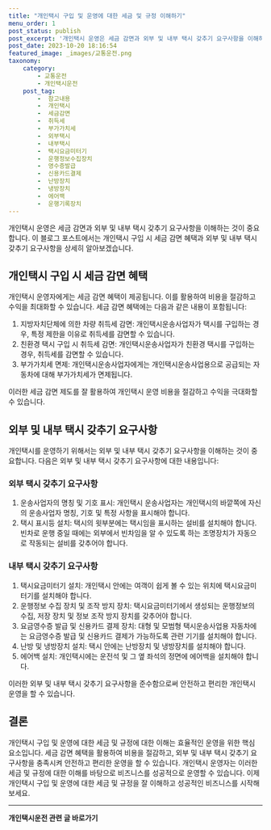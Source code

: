```yaml
---
title: "개인택시 구입 및 운영에 대한 세금 및 규정 이해하기"
menu_order: 1
post_status: publish
post_excerpt: '개인택시 운영은 세금 감면과 외부 및 내부 택시 갖추기 요구사항을 이해하는 것이 중요합니다. 이 블로그 포스트에서는 개인택시 구입 시 세금 감면 혜택과 외부 및 내부 택시 갖추기 요구사항을 상세히 알아보겠습니다.'
post_date: 2023-10-20 18:16:54
featured_image: _images/교통운전.png
taxonomy:
    category:
        - 교통운전
        - 개인택시운전
    post_tag:
        -  참고내용
        -  개인택시
        -  세금감면
        -  취득세
        -  부가가치세
        -  외부택시
        -  내부택시
        -  택시요금미터기
        -  운행정보수집장치
        -  영수증발급
        -  신용카드결제
        -  난방장치
        -  냉방장치
        -  에어백
        -  운행기록장치
---
```



개인택시 운영은 세금 감면과 외부 및 내부 택시 갖추기 요구사항을 이해하는 것이 중요합니다. 이 블로그 포스트에서는 개인택시 구입 시 세금 감면 혜택과 외부 및 내부 택시 갖추기 요구사항을 상세히 알아보겠습니다.

## 개인택시 구입 시 세금 감면 혜택

개인택시 운영자에게는 세금 감면 혜택이 제공됩니다. 이를 활용하여 비용을 절감하고 수익을 최대화할 수 있습니다. 세금 감면 혜택에는 다음과 같은 내용이 포함됩니다:

1. 지방자치단체에 의한 차량 취득세 감면: 개인택시운송사업자가 택시를 구입하는 경우, 특정 제한을 이유로 취득세를 감면할 수 있습니다.
2. 친환경 택시 구입 시 취득세 감면: 개인택시운송사업자가 친환경 택시를 구입하는 경우, 취득세를 감면할 수 있습니다.
3. 부가가치세 면제: 개인택시운송사업자에게는 개인택시운송사업용으로 공급되는 자동차에 대해 부가가치세가 면제됩니다.

이러한 세금 감면 제도를 잘 활용하여 개인택시 운영 비용을 절감하고 수익을 극대화할 수 있습니다.

## 외부 및 내부 택시 갖추기 요구사항

개인택시를 운영하기 위해서는 외부 및 내부 택시 갖추기 요구사항을 이해하는 것이 중요합니다. 다음은 외부 및 내부 택시 갖추기 요구사항에 대한 내용입니다:

### 외부 택시 갖추기 요구사항

1. 운송사업자의 명칭 및 기호 표시: 개인택시 운송사업자는 개인택시의 바깥쪽에 자신의 운송사업자 명칭, 기호 및 특정 사항을 표시해야 합니다.
2. 택시 표시등 설치: 택시의 윗부분에는 택시임을 표시하는 설비를 설치해야 합니다. 빈차로 운행 중일 때에는 외부에서 빈차임을 알 수 있도록 하는 조명장치가 자동으로 작동되는 설비를 갖추어야 합니다.

### 내부 택시 갖추기 요구사항

1. 택시요금미터기 설치: 개인택시 안에는 여객이 쉽게 볼 수 있는 위치에 택시요금미터기를 설치해야 합니다.
2. 운행정보 수집 장치 및 조작 방지 장치: 택시요금미터기에서 생성되는 운행정보의 수집, 저장 장치 및 정보 조작 방지 장치를 갖추어야 합니다.
3. 요금영수증 발급 및 신용카드 결제 장치: 대형 및 모범형 택시운송사업용 자동차에는 요금영수증 발급 및 신용카드 결제가 가능하도록 관련 기기를 설치해야 합니다.
4. 난방 및 냉방장치 설치: 택시 안에는 난방장치 및 냉방장치를 설치해야 합니다.
5. 에어백 설치: 개인택시에는 운전석 및 그 옆 좌석의 정면에 에어백을 설치해야 합니다.

이러한 외부 및 내부 택시 갖추기 요구사항을 준수함으로써 안전하고 편리한 개인택시 운영을 할 수 있습니다.

## 결론

개인택시 구입 및 운영에 대한 세금 및 규정에 대한 이해는 효율적인 운영을 위한 핵심 요소입니다. 세금 감면 혜택을 활용하여 비용을 절감하고, 외부 및 내부 택시 갖추기 요구사항을 충족시켜 안전하고 편리한 운영을 할 수 있습니다. 개인택시 운영자는 이러한 세금 및 규정에 대한 이해를 바탕으로 비즈니스를 성공적으로 운영할 수 있습니다. 이제 개인택시 구입 및 운영에 대한 세금 및 규정을 잘 이해하고 성공적인 비즈니스를 시작해보세요.

<!-- wp:separator -->
<hr class="wp-block-separator has-alpha-channel-opacity"/>
<!-- /wp:separator -->

<!-- wp:group {"backgroundColor":"base","layout":{"type":"constrained"}} -->
<div class="wp-block-group has-base-background-color has-background"><!-- wp:paragraph {"align":"center","fontSize":"medium"} -->
<p class="has-text-align-center has-large-font-size"><strong>개인택시운전 관련 글 바로가기</strong></p>
<!-- /wp:paragraph -->


<!-- wp:latest-posts
{"categories":[{"id":1441,"count":19,"description":"","link":"https://uknowlaw.com/category/%ea%b0%9c%ec%9d%b8%ed%83%9d%ec%8b%9c%ec%9a%b4%ec%a0%84/","name":"개인택시운전","slug":"개인택시운전","taxonomy":"category","parent":0,"meta":[],"_links":{"self":[{"href":"https://uknowlaw.com/wp-json/wp/v2/categories/1441"}],"collection":[{"href":"https://uknowlaw.com/wp-json/wp/v2/categories"}],"about":[{"href":"https://uknowlaw.com/wp-json/wp/v2/taxonomies/category"}],"wp:post_type":[{"href":"https://uknowlaw.com/wp-json/wp/v2/posts?categories=1441"}],"curies":[{"name":"wp","href":"https://api.w.org/{rel}","templated":true}]}}],"postsToShow":100,"excerptLength":28,"postLayout":"grid","columns":2,"featuredImageAlign":"left","featuredImageSizeSlug":"large","fontSize":18px} /--></div>
<!-- /wp:group -->